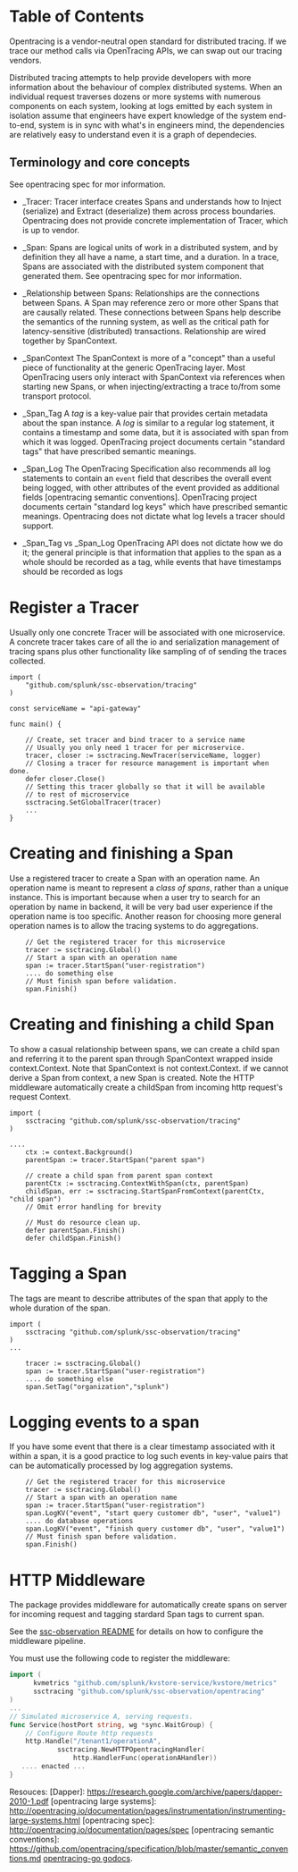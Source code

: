# Table of Contents

Opentracing is a vendor-neutral open standard for distributed tracing. If we trace our method calls via OpenTracing APIs, we can swap out our tracing vendors.

Distributed tracing attempts to help provide developers with more information about the behaviour of complex distributed systems. When an individual request traverses dozens or more systems with numerous components on each system, looking at logs emitted by each system in isolation assume that engineers have expert knowledge of the system end-to-end, system is in sync with what's in engineers mind, the dependencies are relatively easy to understand even it is a graph of dependecies.

## Terminology and core concepts

See opentracing spec for mor information.

* _Tracer: Tracer interface creates Spans and understands how to Inject (serialize) and Extract (deserialize) them across process boundaries. Opentracing does not provide concrete implementation of Tracer, which is up to vendor.

* _Span: Spans are logical units of work in a distributed system, and by definition they all have a name, a start time, and a duration. In a trace, Spans are associated with the distributed system component that generated them. See opentracing spec for mor information.

* _Relationship between Spans: Relationships are the connections between Spans. A Span may reference zero or more other Spans that are causally related. These connections between Spans help describe the semantics of the running system, as well as the critical path for latency-sensitive (distributed) transactions. Relationship are wired together by SpanContext.

* _SpanContext The SpanContext is more of a "concept" than a useful piece of functionality at the generic OpenTracing layer. Most OpenTracing users only interact with SpanContext via references when starting new Spans, or when injecting/extracting a trace to/from some transport protocol.

* _Span_Tag  A _tag_ is a key-value pair that provides certain metadata about the span instance. A _log_ is similar to a regular log statement, it contains a timestamp and some data, but it is associated with span from which it was logged. OpenTracing project documents certain "standard tags" that have prescribed semantic meanings.

* _Span_Log The OpenTracing Specification also recommends all log statements to contain an `event` field that describes the overall event being logged, with other attributes of the event provided as additional fields [opentracing semantic conventions]. OpenTracing project documents certain "standard log keys" which have prescribed semantic meanings. Opentracing does not dictate what log levels a tracer should support.

* _Span_Tag vs _Span_Log
OpenTracing API does not dictate how we do it; the general principle is that information that applies to the span as a whole should be recorded as a tag, while events that have timestamps should be recorded as logs

# Register a Tracer
Usually only one concrete Tracer will be associated with one microservice. A concrete tracer takes care of all the io and serialization management of tracing spans plus other functionality like sampling of of sending the traces collected.

```
import (
    "github.com/splunk/ssc-observation/tracing"
)

const serviceName = "api-gateway"

func main() {

    // Create, set tracer and bind tracer to a service name
    // Usually you only need 1 tracer for per microservice.
    tracer, closer := ssctracing.NewTracer(serviceName, logger)
    // Closing a tracer for resource management is important when done.
    defer closer.Close()
    // Setting this tracer globally so that it will be available
    // to rest of microservice
    ssctracing.SetGlobalTracer(tracer)
    ... 
}

```

# Creating and finishing a Span
Use a registered tracer to create a Span with an operation name. An operation name is meant to
represent a _class of spans_, rather than a unique instance. This is important because when a user try to search for an 
operation by name in backend, it will be very bad user experience if the operation name is too specific. Another reason for choosing more general operation names is to allow the tracing systems to do aggregations.

```
    // Get the registered tracer for this microservice
    tracer := ssctracing.Global()
    // Start a span with an operation name
    span := tracer.StartSpan("user-registration")
    .... do something else
    // Must finish span before validation.
    span.Finish()

```

# Creating and finishing a child Span
To show a casual relationship between spans, we can create a child span and referring it to the parent span through SpanContext wrapped inside context.Context. Note that SpanContext is not context.Context. if we cannot derive a Span from context, a new Span is created.
Note the HTTP middleware automatically create a childSpan from incoming http request's request Context.

```
import (
    ssctracing "github.com/splunk/ssc-observation/tracing"
)

....
    ctx := context.Background()
    parentSpan := tracer.StartSpan("parent span")

    // create a child span from parent span context
    parentCtx := ssctracing.ContextWithSpan(ctx, parentSpan)
    childSpan, err := ssctracing.StartSpanFromContext(parentCtx, "child span")
    // Omit error handling for brevity

    // Must do resource clean up.
    defer parentSpan.Finish()
    defer childSpan.Finish()

```

# Tagging a Span
The tags are meant to describe attributes of the span that apply to the whole duration of the span. 

```
import (
    ssctracing "github.com/splunk/ssc-observation/tracing"
)
...
    
    tracer := ssctracing.Global()
    span := tracer.StartSpan("user-registration")
    .... do something else
    span.SetTag("organization","splunk")

```

# Logging events to a span
If you have some event that there is a clear timestamp associated with it within a span, it is a good practice to 
log such events in key-value pairs that can be automatically processed by log aggregation systems.

```
    // Get the registered tracer for this microservice
    tracer := ssctracing.Global()
    // Start a span with an operation name
    span := tracer.StartSpan("user-registration")
    span.LogKV("event", "start query customer db", "user", "value1")
    .... do database operations
    span.LogKV("event", "finish query customer db", "user", "value1")
    // Must finish span before validation.
    span.Finish()

```


# HTTP Middleware

The package provides middleware for automatically create spans on server for incoming request and tagging stardard Span tags to current span.

See the [ssc-observation README](https://github.com/splunk/ssc-observation) for details on how to configure the middleware pipeline.

You must use the following code to register the middleware:

```go
import (
      kvmetrics "github.com/splunk/kvstore-service/kvstore/metrics"
      ssctracing "github.com/splunk/ssc-observation/opentracing"
)
... 
// Simulated microservice A, serving requests.
func Service(hostPort string, wg *sync.WaitGroup) {
    // Configure Route http requests
    http.Handle("/tenant1/operationA",
            ssctracing.NewHTTPOpentracingHandler(
                http.HandlerFunc(operationAHandler))
   .... enacted ... 
}
```

Resouces:
[Dapper]: https://research.google.com/archive/papers/dapper-2010-1.pdf
[opentracing large systems]: http://opentracing.io/documentation/pages/instrumentation/instrumenting-large-systems.html
[opentracing spec]: http://opentracing.io/documentation/pages/spec
[opentracing semantic conventions]: https://github.com/opentracing/specification/blob/master/semantic_conventions.md
[opentracing-go
godocs](https://godoc.org/github.com/opentracing/opentracing-go).
